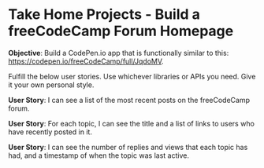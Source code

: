# Take Home Projects - Build a freeCodeCamp Forum Homepage

**Objective**: Build a CodePen.io app that is functionally similar to this: https://codepen.io/freeCodeCamp/full/JqdoMV.

Fulfill the below user stories. Use whichever libraries or APIs you need. Give it your own personal style.

**User Story**: I can see a list of the most recent posts on the freeCodeCamp forum.

**User Story**: For each topic, I can see the title and a list of links to users who have recently posted in it.

**User Story**: I can see the number of replies and views that each topic has had, and a timestamp of when the topic was last active.
